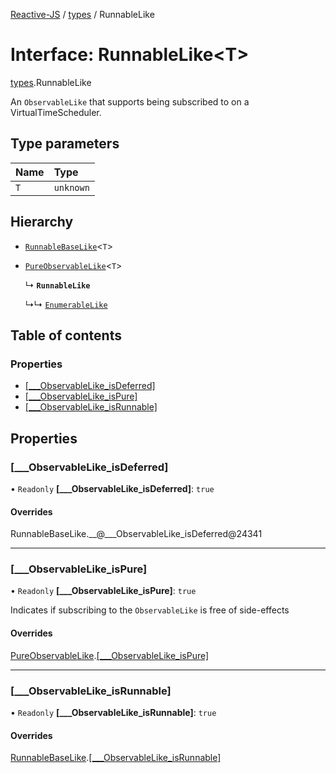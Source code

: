 [Reactive-JS](../README.md) / [types](../modules/types.md) / RunnableLike

# Interface: RunnableLike<T\>

[types](../modules/types.md).RunnableLike

An `ObservableLike` that supports being subscribed to on a VirtualTimeScheduler.

## Type parameters

| Name | Type |
| :------ | :------ |
| `T` | `unknown` |

## Hierarchy

- [`RunnableBaseLike`](types.RunnableBaseLike.md)<`T`\>

- [`PureObservableLike`](types.PureObservableLike.md)<`T`\>

  ↳ **`RunnableLike`**

  ↳↳ [`EnumerableLike`](types.EnumerableLike.md)

## Table of contents

### Properties

- [[\_\_\_ObservableLike\_isDeferred]](types.RunnableLike.md#[___observablelike_isdeferred])
- [[\_\_\_ObservableLike\_isPure]](types.RunnableLike.md#[___observablelike_ispure])
- [[\_\_\_ObservableLike\_isRunnable]](types.RunnableLike.md#[___observablelike_isrunnable])

## Properties

### [\_\_\_ObservableLike\_isDeferred]

• `Readonly` **[\_\_\_ObservableLike\_isDeferred]**: ``true``

#### Overrides

RunnableBaseLike.\_\_@\_\_\_ObservableLike\_isDeferred@24341

___

### [\_\_\_ObservableLike\_isPure]

• `Readonly` **[\_\_\_ObservableLike\_isPure]**: ``true``

Indicates if subscribing to the `ObservableLike` is free of side-effects

#### Overrides

[PureObservableLike](types.PureObservableLike.md).[[___ObservableLike_isPure]](types.PureObservableLike.md#[___observablelike_ispure])

___

### [\_\_\_ObservableLike\_isRunnable]

• `Readonly` **[\_\_\_ObservableLike\_isRunnable]**: ``true``

#### Overrides

[RunnableBaseLike](types.RunnableBaseLike.md).[[___ObservableLike_isRunnable]](types.RunnableBaseLike.md#[___observablelike_isrunnable])
